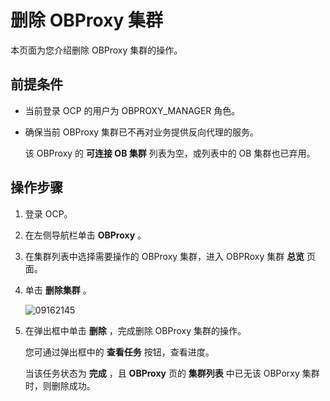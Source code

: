 删除 OBProxy 集群 
==================================

本页面为您介绍删除 OBProxy 集群的操作。

前提条件 
-------------------------

* 当前登录 OCP 的用户为 OBPROXY_MANAGER 角色。

  

* 确保当前 OBProxy 集群已不再对业务提供反向代理的服务。

  该 OBProxy 的 **可连接 OB 集群** 列表为空，或列表中的 OB 集群也已弃用。
  




操作步骤 
-------------------------

1. 登录 OCP。

   

2. 在左侧导航栏单击 **OBProxy** 。

   

3. 在集群列表中选择需要操作的 OBProxy 集群，进入 OBPRoxy 集群 **总览** 页面。

   

4. 单击 **删除集群** 。

   ![09162145](https://help-static-aliyun-doc.aliyuncs.com/assets/img/zh-CN/0863922361/p327470.png)
   

5. 在弹出框中单击 **删除** ，完成删除 OBProxy 集群的操作。

   您可通过弹出框中的 **查看任务** 按钮，查看进度。

   当该任务状态为 **完成** ，且 **OBProxy** 页的 **集群列表** 中已无该 OBPorxy 集群时，则删除成功。
   




